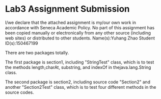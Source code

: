 Lab3 Assignment Submission 
================================================================================================================

I/we declare that the attached assignment is my/our own work in accordance with Seneca
Academic Policy. No part of this assignment has been copied manually or electronically from any
other source (including web sites) or distributed to other students.
Name(s):Yuhang Zhao           Student ID(s):150467199


There are two packages totally.

The first package is section1, including "StringTest" class, which is to  test the methods length,charAt, substring, and indexOf in
thejava.lang.String class.

The second package is section2, including source code "Section2" and another "Section2Test" class, which is to test four different methods 
in the source codes.
